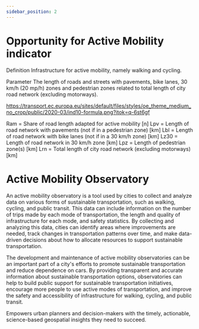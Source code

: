 ```yaml
---
sidebar_position: 2
---
```


# Opportunity for Active Mobility indicator
Definition
Infrastructure for active mobility, namely walking and cycling.

Parameter
The length of roads and streets with pavements, bike lanes, 30 km/h (20 mp/h) zones and pedestrian zones related to total length of city road network (excluding motorways).



https://transport.ec.europa.eu/sites/default/files/styles/oe_theme_medium_no_crop/public/2020-03/ind10-formula.png?itok=q-6st6gf

Ram = Share of road length adapted for active mobility [n]
Lpv = Length of road network with pavements (not if in a pedestrian zone) [km]
Lbl = Length of road network with bike lanes (not if in a 30 km/h zone) [km]
Lz30 = Length of road network in 30 km/h zone [km]
Lpz = Length of pedestrian zone(s) [km]
Lrn = Total length of city road network (excluding motorways) [km]


#   Active Mobility Observatory


An active mobility observatory is a tool used by cities to collect and analyze data on various forms of sustainable transportation, such as walking, cycling, and public transit. This data can include information on the number of trips made by each mode of transportation, the length and quality of infrastructure for each mode, and safety statistics. By collecting and analyzing this data, cities can identify areas where improvements are needed, track changes in transportation patterns over time, and make data-driven decisions about how to allocate resources to support sustainable transportation.

The development and maintenance of active mobility observatories can be an important part of a city's efforts to promote sustainable transportation and reduce dependence on cars. By providing transparent and accurate information about sustainable transportation options, observatories can help to build public support for sustainable transportation initiatives, encourage more people to use active modes of transportation, and improve the safety and accessibility of infrastructure for walking, cycling, and public transit.

 Empowers urban planners and decision-makers with the timely, actionable, science-based geospatial insights they need to succeed.

